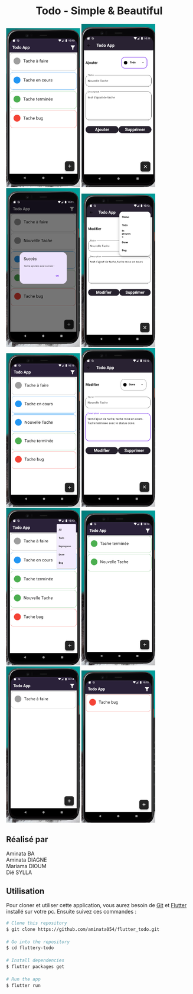 <h1 align="center">
  Todo - Simple & Beautiful
  <br>
</h1>


<p float="left">
  <img src="screenshots/1.png" width="200" />
  <img src="screenshots/2.png" width="200" /> 
  <img src="screenshots/3.png" width="200" />
  <img src="screenshots/4.png" width="200" />
  <img src="screenshots/5.png" width="200" />
  <img src="screenshots/6.png" width="200" />
  <img src="screenshots/7.png" width="200" />
  <img src="screenshots/8.png" width="200" />
  <img src="screenshots/9.png" width="200" />
  <img src="screenshots/10.png" width="200" />
</p>

## Réalisé par 
Aminata BA </br>
Aminata DIAGNE </br>
Mariama DIOUM </br>
Dié SYLLA </br>


## Utilisation

Pour cloner et utiliser cette application, vous aurez besoin de [Git](https://git-scm.com) et [Flutter](https://flutter.dev/docs/get-started/install) installé sur votre pc. Ensuite suivez ces commandes : 

```bash
# Clone this repository
$ git clone https://github.com/aminata054/flutter_todo.git

# Go into the repository
$ cd fluttery-todo

# Install dependencies
$ flutter packages get

# Run the app
$ flutter run
```
